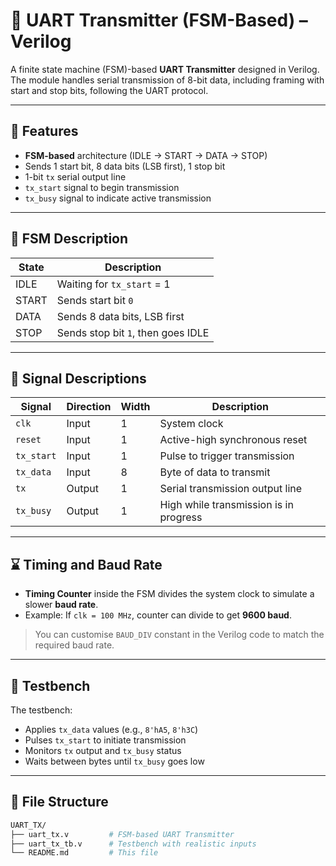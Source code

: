 # 📡 UART Transmitter (FSM-Based) – Verilog

A finite state machine (FSM)-based **UART Transmitter** designed in Verilog. The module handles serial transmission of 8-bit data, including framing with start and stop bits, following the UART protocol.

---

## 🔧 Features

- **FSM-based** architecture (IDLE → START → DATA → STOP)
- Sends 1 start bit, 8 data bits (LSB first), 1 stop bit
- 1-bit `tx` serial output line
- `tx_start` signal to begin transmission
- `tx_busy` signal to indicate active transmission

---

## 🧠 FSM Description

| State  | Description                          |
|--------|--------------------------------------|
| IDLE   | Waiting for `tx_start` = 1           |
| START  | Sends start bit `0`                  |
| DATA   | Sends 8 data bits, LSB first         |
| STOP   | Sends stop bit `1`, then goes IDLE   |

---

## 🧬 Signal Descriptions

| Signal     | Direction | Width | Description                                  |
|------------|-----------|-------|----------------------------------------------|
| `clk`      | Input     | 1     | System clock                                 |
| `reset`    | Input     | 1     | Active-high synchronous reset                |
| `tx_start` | Input     | 1     | Pulse to trigger transmission                |
| `tx_data`  | Input     | 8     | Byte of data to transmit                     |
| `tx`       | Output    | 1     | Serial transmission output line              |
| `tx_busy`  | Output    | 1     | High while transmission is in progress       |

---

## ⌛ Timing and Baud Rate

- **Timing Counter** inside the FSM divides the system clock to simulate a slower **baud rate**.
- Example: If `clk = 100 MHz`, counter can divide to get **9600 baud**.

> You can customise `BAUD_DIV` constant in the Verilog code to match the required baud rate.

---

## 🧪 Testbench

The testbench:
- Applies `tx_data` values (e.g., `8'hA5`, `8'h3C`)
- Pulses `tx_start` to initiate transmission
- Monitors `tx` output and `tx_busy` status
- Waits between bytes until `tx_busy` goes low

---

## 📂 File Structure

```bash
UART_TX/
├── uart_tx.v         # FSM-based UART Transmitter
├── uart_tx_tb.v      # Testbench with realistic inputs
└── README.md         # This file
